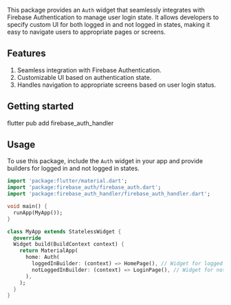 <!--
This README describes the package. If you publish this package to pub.dev,
this README's contents appear on the landing page for your package.

For information about how to write a good package README, see the guide for
[writing package pages](https://dart.dev/guides/libraries/writing-package-pages).

For general information about developing packages, see the Dart guide for
[creating packages](https://dart.dev/guides/libraries/create-library-packages)
and the Flutter guide for
[developing packages and plugins](https://flutter.dev/developing-packages).
-->

This package provides an `Auth` widget that seamlessly integrates with Firebase Authentication to manage user login state. It allows developers to specify custom UI for both logged in and not logged in states, making it easy to navigate users to appropriate pages or screens.

## Features

1) Seamless integration with Firebase Authentication.
2) Customizable UI based on authentication state.
3) Handles navigation to appropriate screens based on user login status.

## Getting started

flutter pub add firebase_auth_handler

## Usage

To use this package, include the `Auth` widget in your app and provide builders for logged in and not logged in states.

```dart
import 'package:flutter/material.dart';
import 'package:firebase_auth/firebase_auth.dart';
import 'package:firebase_auth_handler/firebase_auth_handler.dart';

void main() {
  runApp(MyApp());
}

class MyApp extends StatelessWidget {
  @override
  Widget build(BuildContext context) {
    return MaterialApp(
      home: Auth(
        loggedInBuilder: (context) => HomePage(), // Widget for logged in state
        notLoggedInBuilder: (context) => LoginPage(), // Widget for not logged in state
      ),
    );
  }
}
```